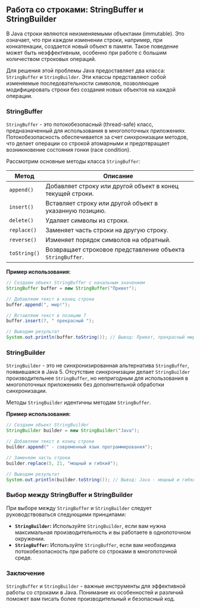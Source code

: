 ## Работа со строками: StringBuffer и StringBuilder

В Java строки являются неизменяемыми объектами (immutable). Это означает, что при каждом изменении строки, например, при конкатенации, создается новый объект в памяти. Такое поведение может быть неэффективным, особенно при работе с большим количеством строковых операций.

Для решения этой проблемы Java предоставляет два класса: `StringBuffer` и `StringBuilder`. Эти классы представляют собой изменяемые последовательности символов, позволяющие модифицировать строки без создания новых объектов на каждой операции.

### StringBuffer

`StringBuffer` - это потокобезопасный (thread-safe) класс, предназначенный для использования в многопоточных приложениях. Потокобезопасность обеспечивается за счет синхронизации методов, что делает операции со строкой атомарными и предотвращает возникновение состояния гонки (race condition). 

Рассмотрим основные методы класса `StringBuffer`:

| Метод       | Описание                                                        |
|-------------|-------------------------------------------------------------------|
| `append()`  | Добавляет строку или другой объект в конец текущей строки.       |
| `insert()`  | Вставляет строку или другой объект в указанную позицию.           |
| `delete()`   | Удаляет символы из строки.                                      |
| `replace()` | Заменяет часть строки на другую строку.                         |
| `reverse()` | Изменяет порядок символов на обратный.                         |
| `toString()`| Возвращает строковое представление объекта `StringBuffer`. |

**Пример использования:**

```java
// Создаем объект StringBuffer с начальным значением
StringBuffer buffer = new StringBuffer("Привет");

// Добавляем текст в конец строки
buffer.append(", мир!");

// Вставляем текст в позицию 7
buffer.insert(7, " прекрасный ");

// Выводим результат
System.out.println(buffer.toString()); // Вывод: Привет, прекрасный мир!
```

### StringBuilder

`StringBuilder` - это не синхронизированная альтернатива `StringBuffer`, появившаяся в Java 5. Отсутствие синхронизации делает `StringBuilder` производительнее `StringBuffer`, но непригодным для использования в многопоточных приложениях без дополнительной обработки синхронизации.

Методы `StringBuilder` идентичны методам `StringBuffer`. 

**Пример использования:**

```java
// Создаем объект StringBuilder
StringBuilder builder = new StringBuilder("Java");

// Добавляем текст в конец строки
builder.append(" - современный язык программирования");

// Заменяем часть строки
builder.replace(5, 21, "мощный и гибкий");

// Выводим результат
System.out.println(builder.toString()); // Вывод: Java - мощный и гибкий язык программирования
```

### Выбор между StringBuffer и StringBuilder

При выборе между `StringBuffer` и `StringBuilder` следует руководствоваться следующими принципами:

- **`StringBuilder`:** Используйте `StringBuilder`, если вам нужна максимальная производительность и вы работаете в однопоточном окружении.
- **`StringBuffer`:** Используйте `StringBuffer`, если вам необходима потокобезопасность при работе со строками в многопоточной среде.

### Заключение

`StringBuffer` и `StringBuilder` - важные инструменты для эффективной работы со строками в Java. Понимание их особенностей и различий поможет вам писать более производительный и безопасный код. 
